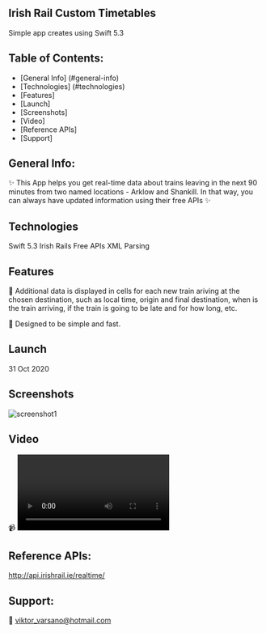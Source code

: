 
## Irish Rail Custom Timetables
Simple app creates using Swift 5.3 

## Table of Contents:
* [General Info] (#general-info)
* [Technologies] (#technologies)
* [Features] 
* [Launch]
* [Screenshots]
* [Video]
* [Reference APIs]
* [Support]

## General Info:
:sparkles:    This App helps you get real-time data about trains leaving in the next 90 minutes from two named locations - Arklow and Shankill. In that way, you can always have updated information using their free APIs :sparkles:


## Technologies
Swift 5.3 
Irish Rails Free APIs
XML Parsing


## Features
:dart:   Additional data is displayed in cells for each new train ariving at the chosen destination, such as local time, origin and final destination, when is the train arriving, if the train is going to be late and for how long, etc.

:dart:   Designed to be simple and fast. 


## Launch
31 Oct 2020


## Screenshots
![screenshot1](https://github.com/ViktorVarsano/IrishRailCustomTimetables/blob/main/CustomScreenshot1.png?raw=true "screenshot1") 


## Video
:video_camera:   ![Irish Rail Custom Timetables Video](https://github.com/ViktorVarsano/IrishRailCustomTimetables/blob/main/vv-test-4.mp4?raw=true "Demo1")


## Reference APIs:
http://api.irishrail.ie/realtime/


## Support:
:rocket:   viktor_varsano@hotmail.com

